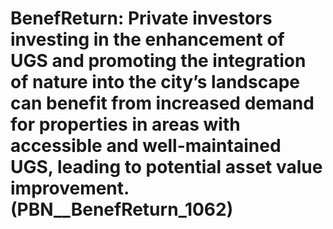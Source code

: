 # BenefReturn: __Private investors investing in the enhancement of UGS and promoting the integration of nature into the city’s landscape can benefit from increased demand for properties in areas with accessible and well-maintained UGS, leading to potential asset value improvement.__ (PBN__BenefReturn_1062)

